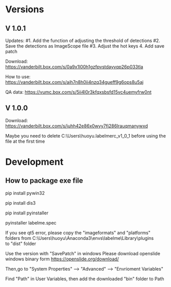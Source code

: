 # Versions
## V 1.0.1
Updates: 
#1. Add the function of adjusting the threshold of detections
#2. Save the detections as ImageScope file
#3. Adjust the hot keys
4. Add save patch

Download: https://vanderbilt.box.com/s/0a9x1l00h1gzfpvstdayvqp26p033tla

How to use: https://vanderbilt.box.com/s/aih7n8h0ii4nzq34gueff9g6ops8u5aj

QA data: https://vumc.box.com/s/5ii4l0r3kfqxsbsfd15vc4uemyfrw0nt 

## V 1.0.0
Download: https://vanderbilt.box.com/s/juhh42e86x0wvy7fj286lrauqmanywxd

Maybe you need to delete C:\Users\huoyu\.labelmerc_v1_0_1 before using the file at the first time


# Development

## How to package exe file

pip install pywin32

pip install dis3

pip install pyinstaller

pyinstaller labelme.spec

If you see qt5 error, please copy the "imageformats" and "platforms" folders from
C:\Users\huoyu\Anaconda3\envs\labelme\Library\plugins\
to "dist" folder


Use the version with "SavePatch" in windows
Please download openslide windows binary form
https://openslide.org/download/

Then,go to "System Properties" --> "Advanced" --> "Envrioment Variables"
 
Find "Path" in User Variables, then add the downloaded "bin" folder to Path
 

